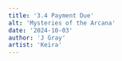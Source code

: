 ```yaml
---
title: '3.4 Payment Due'
alt: 'Mysteries of the Arcana'
date: '2024-10-03'
author: 'J Gray'
artist: 'Keira'
---
```

